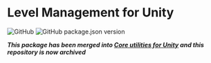 # Level Management for Unity

![GitHub](https://img.shields.io/github/license/Grumpy-Bear-Games/Unity-Level-Management?style=plastic)
![GitHub package.json version](https://img.shields.io/github/package-json/v/Grumpy-Bear-Games/Unity-Level-Management?style=plastic)

***This package has been merged into [Core utilities for Unity](https://github.com/Grumpy-Bear-Games/Unity-Core) and this repository is now archived***
